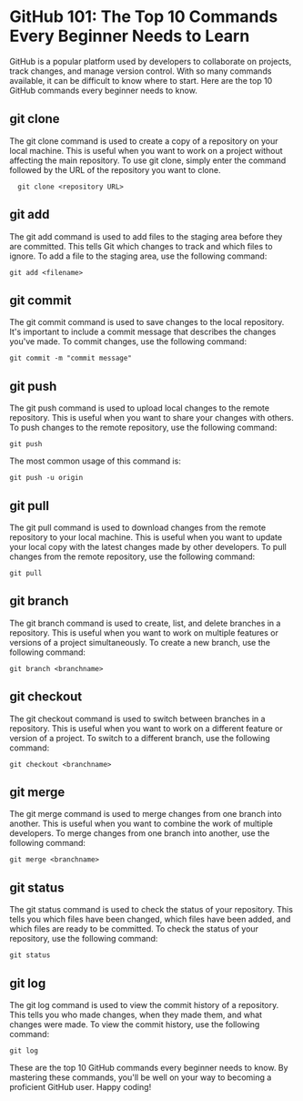 # GitHub 101: The Top 10 Commands Every Beginner Needs to Learn

GitHub is a popular platform used by developers to collaborate on projects, track changes, and manage version control. With so many commands available, it can be difficult to know where to start. Here are the top 10 GitHub commands every beginner needs to know.

## git clone
The git clone command is used to create a copy of a repository on your local machine. This is useful when you want to work on a project without affecting the main repository. To use git clone, simply enter the command followed by the URL of the repository you want to clone.

```
  git clone <repository URL>
```
  
## git add
The git add command is used to add files to the staging area before they are committed. This tells Git which changes to track and which files to ignore. To add a file to the staging area, use the following command:


```
git add <filename>
```
  

## git commit
The git commit command is used to save changes to the local repository. It's important to include a commit message that describes the changes you've made. To commit changes, use the following command:


```
git commit -m "commit message"
```

## git push
The git push command is used to upload local changes to the remote repository. This is useful when you want to share your changes with others. To push changes to the remote repository, use the following command:

```
git push
```
The most common usage of this command is:
```
git push -u origin
```


## git pull
The git pull command is used to download changes from the remote repository to your local machine. This is useful when you want to update your local copy with the latest changes made by other developers. To pull changes from the remote repository, use the following command:

```
git pull
```

## git branch
The git branch command is used to create, list, and delete branches in a repository. This is useful when you want to work on multiple features or versions of a project simultaneously. To create a new branch, use the following command:

```
git branch <branchname>
```

## git checkout
The git checkout command is used to switch between branches in a repository. This is useful when you want to work on a different feature or version of a project. To switch to a different branch, use the following command:

```
git checkout <branchname>
```

## git merge
The git merge command is used to merge changes from one branch into another. This is useful when you want to combine the work of multiple developers. To merge changes from one branch into another, use the following command:

```
git merge <branchname>
```

## git status
The git status command is used to check the status of your repository. This tells you which files have been changed, which files have been added, and which files are ready to be committed. To check the status of your repository, use the following command:

```
git status
```


## git log
The git log command is used to view the commit history of a repository. This tells you who made changes, when they made them, and what changes were made. To view the commit history, use the following command:

```
git log
```


These are the top 10 GitHub commands every beginner needs to know. By mastering these commands, you'll be well on your way to becoming a proficient GitHub user. Happy coding!



